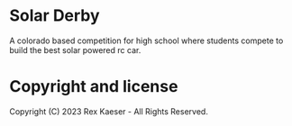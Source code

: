 # Solar Derby
A colorado based competition for high school where students compete to build the best solar powered rc car.

# Copyright and license
Copyright (C) 2023 Rex Kaeser - All Rights Reserved.
